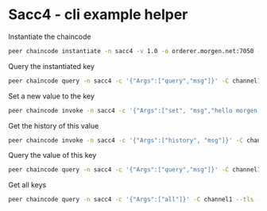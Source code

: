 # Sacc4 - cli example helper

Instantiate the chaincode
```bash 
peer chaincode instantiate -n sacc4 -v 1.0 -o orderer.morgen.net:7050 -C channel1  -c '{"Args":["msg","hello blockchain"]}' --tls --cafile /tmp/hyperledger/mars.morgen.net/peers/peer0/tls-msp/tlscacerts/tls-ca-tls-morgen-net-7052.pem
```

Query the instantiated key
```bash
peer chaincode query -n sacc4 -c '{"Args":["query","msg"]}' -C channel1 --tls --cafile /tmp/hyperledger/mars.morgen.net/peers/peer0/tls-msp/tlscacerts/tls-ca-tls-morgen-net-7052.pem
```

Set a new value to the key
```bash 
peer chaincode invoke -n sacc4 -c '{"Args":["set", "msg","hello morgen.net history 1"]}' -C channel1  --tls --cafile /tmp/hyperledger/mars.morgen.net/peers/peer0/tls-msp/tlscacerts/tls-ca-tls-morgen-net-7052.pem
```

Get the history of this value
```bash
peer chaincode invoke -n sacc4 -c '{"Args":["history", "msg"]}' -C channel1  --tls --cafile /tmp/hyperledger/mars.morgen.net/peers/peer0/tls-msp/tlscacerts/tls-ca-tls-morgen-net-7052.pem
```

Query the value of this key
```bash
peer chaincode query -n sacc4 -c '{"Args":["query","msg"]}' -C channel1 --tls --cafile /tmp/hyperledger/mars.morgen.net/peers/peer1/tls-msp/tlscacerts/tls-ca-tls-morgen-net-7052.pem
```

Get all keys
```bash
peer chaincode query -n sacc4 -c '{"Args":["all"]}' -C channel1 --tls --cafile /tmp/hyperledger/mars.morgen.net/peers/peer1/tls-msp/tlscacerts/tls-ca-tls-morgen-net-7052.pem
```
